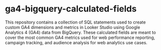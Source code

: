 # ga4-bigquery-calculated-fields
This repository contains a collection of SQL statements used to create custom GA4 dimensions and metrics in Looker Studio using Google Analytics 4 (GA4) data from BigQuery. These calculated fields are meant to cover the most common GA4 metrics used for web performance reporting, campaign tracking, and audience analysis for web analytics use cases.
